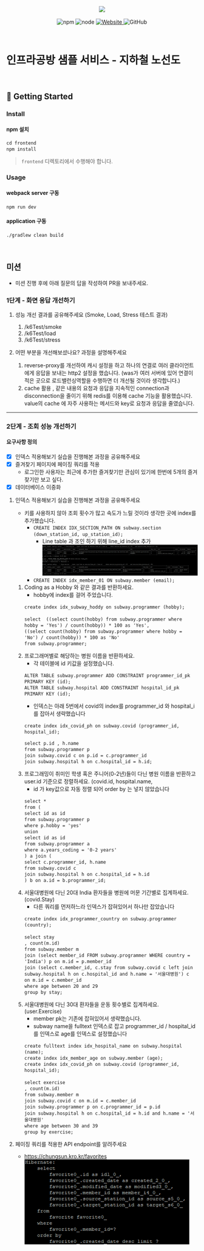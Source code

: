 <p align="center">
    <img width="200px;" src="https://raw.githubusercontent.com/woowacourse/atdd-subway-admin-frontend/master/images/main_logo.png"/>
</p>
<p align="center">
  <img alt="npm" src="https://img.shields.io/badge/npm-%3E%3D%205.5.0-blue">
  <img alt="node" src="https://img.shields.io/badge/node-%3E%3D%209.3.0-blue">
  <a href="https://edu.nextstep.camp/c/R89PYi5H" alt="nextstep atdd">
    <img alt="Website" src="https://img.shields.io/website?url=https%3A%2F%2Fedu.nextstep.camp%2Fc%2FR89PYi5H">
  </a>
  <img alt="GitHub" src="https://img.shields.io/github/license/next-step/atdd-subway-service">
</p>

<br>

# 인프라공방 샘플 서비스 - 지하철 노선도

<br>

## 🚀 Getting Started

### Install
#### npm 설치
```
cd frontend
npm install
```
> `frontend` 디렉토리에서 수행해야 합니다.

### Usage
#### webpack server 구동
```
npm run dev
```
#### application 구동
```
./gradlew clean build
```
<br>

## 미션

* 미션 진행 후에 아래 질문의 답을 작성하여 PR을 보내주세요.

### 1단계 - 화면 응답 개선하기
1. 성능 개선 결과를 공유해주세요 (Smoke, Load, Stress 테스트 결과)
    1. /k6Test/smoke
    2. /k6Test/load
    3. /k6Test/stress

2. 어떤 부분을 개선해보셨나요? 과정을 설명해주세요
    1. reverse-proxy를 개선하여 캐시 설정을 하고 
        하나의 연결로 여러 클라이언트에게 응답을 보내는 http2 설정을 했습니다.
       (was가 여러 서버에 있어 연결이 적은 곳으로 로드밸런싱역할을 수행하면 
       더 개선될 것이라 생각합니다.)
   2. cache 활용 , 같은 내용의 요청과 응답을 지속적인 connection과 disconnection을 
    줄이기 위해 redis를 이용해 cache 기능을 활용했습니다. value의 cache 에 자주 사용하는
      메서드와 key로 요청과 응답을 줄였습니다.

---

### 2단계 - 조회 성능 개선하기

#### 요구사항 정의
- [x] 인덱스 적용해보기 실습을 진행해본 과정을 공유해주세요
- [x] 즐겨찾기 페이지에 페이징 쿼리를 적용
    * 로그인한 사용자는 최근에 추가한 즐겨찾기만 관심이 있기에 한번에 5개의 즐겨찾기만 보고 싶다.
- [x] 데이터베이스 이중화
1. 인덱스 적용해보기 실습을 진행해본 과정을 공유해주세요
    * 키를 사용하지 않아 조회 횟수가 많고 속도가 느릴 것이라 생각한 곳에 index를 추가했습니다.
        * ```CREATE INDEX IDX_SECTION_PATH ON subway.section (down_station_id, up_station_id);```
          * Line table 과 조인 하기 위해 line_id index 추가
        ![img.png](img.png)
        * ```CREATE INDEX idx_member_01 ON subway.member (email);```
    1. Coding as a Hobby 와 같은 결과를 반환하세요.
        * hobby에 index를 걸어 주었습니다.
        ```
        create index idx_subway_hoddy on subway.programmer (hobby);
       
        select  ((select count(hobby) from subway.programmer where hobby = 'Yes') / count(hobby)) * 100 as 'Yes',
        ((select count(hobby) from subway.programmer where hobby = 'No') / count(hobby)) * 100 as 'No'
        from subway.programmer;
        ```
    2. 프로그래머별로 해당하는 병원 이름을 반환하세요.
       * 각 테이블에 id 키값을 설정했습니다.
       ```ALTER TABLE subway.covid ADD CONSTRAINT covid_id_pk PRIMARY KEY (id);
       ALTER TABLE subway.programmer ADD CONSTRAINT programmer_id_pk PRIMARY KEY (id);
       ALTER TABLE subway.hospital ADD CONSTRAINT hospital_id_pk PRIMARY KEY (id);
       ```
       * 인덱스는 아래 5번에서 covid의 index를 programmer_id 와 hospital_i를 잡아서 생략했습니다
        ```
        create index idx_covid_ph on subway.covid (programmer_id, hospital_id); 
        ```
       ```
       select p.id , h.name
       from subway.programmer p
       join subway.covid c on p.id = c.programmer_id
       join subway.hospital h on c.hospital_id = h.id;
       ```
    3. 프로그래밍이 취미인 학생 혹은 주니어(0-2년)들이 다닌 병원 이름을 반환하고 user.id 기준으로 정렬하세요. (covid.id, hospital.name,
       * id 가 key값으로 자동 정렬 되어 order by 는 넣지 않았습니다
        ```
        select *
        from (
        select id as id
        from subway.programmer p
        where p.hobby = 'yes'
        union
        select id as id
        from subway.programmer a
        where a.years_coding = '0-2 years'
        ) a join (
        select c.programmer_id, h.name
        from subway.covid c
        join subway.hospital h on c.hospital_id = h.id
        ) b on a.id = b.programmer_id;
        ```
    4. 서울대병원에 다닌 20대 India 환자들을 병원에 머문 기간별로 집계하세요. (covid.Stay)
       * 다른 쿼리를 먼저하느라 인덱스가 잡혀있어서 하나만 잡았습니다
        ```
        create index idx_programmer_country on subway.programmer (country);
       
        select stay
        , count(m.id)
        from subway.member m
        join (select member_id FROM subway.programmer WHERE country = 'India') p on m.id = p.member_id
        join (select c.member_id, c.stay from subway.covid c left join subway.hospital h on c.hospital_id and h.name = '서울대병원') c
        on m.id = c.member_id
        where age between 20 and 29
        group by stay;

        ```
    5. 서울대병원에 다닌 30대 환자들을 운동 횟수별로 집계하세요. (user.Exercise)
       * member pk는 기존에 잡혀있어서 생략했습니다.
       * subway name을 fulltext 인덱스로 잡고 programmer_id / hospital_id 를 인덱스로
        age를 인덱스로 설정했습니다
        ```
        create fulltext index idx_hospital_name on subway.hospital (name);
        create index idx_member_age on subway.member (age);
        create index idx_covid_ph on subway.covid (programmer_id, hospital_id);  
       
        select exercise
        , count(m.id)
        from subway.member m
        join subway.covid c on m.id = c.member_id
        join subway.programmer p on c.programmer_id = p.id
        join subway.hospital h on c.hospital_id = h.id and h.name = '서울대병원'
        where age between 30 and 39
        group by exercise;
        ```

2. 페이징 쿼리를 적용한 API endpoint를 알려주세요
    * https://chungsun.kro.kr/favorites
    ![img_2.png](img_2.png)
    

